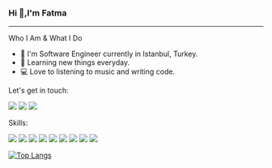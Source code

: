 ### Hi 👋,I'm Fatma
<hr>

Who I Am & What I Do
* 👩 I'm Software Engineer currently in Istanbul, Turkey. 
* 🌱 Learning new things everyday.
* 💻 Love to listening to music and writing code.

Let's get in touch:

[<img src="https://img.shields.io/badge/linkedin-%230077B5.svg?&style=for-the-badge&logo=linkedin&logoColor=white" />](https://www.linkedin.com/in/ftmdlnn/) [<img src="https://img.shields.io/badge/medium-%2312100E.svg?&style=for-the-badge&logo=medium&logoColor=white" />](https://fatmadelenn.medium.com/) [<img src="https://img.shields.io/badge/twitter-%231DA1F2.svg?&style=for-the-badge&logo=twitter&logoColor=white" />](https://twitter.com/ftmdlnn)

Skills:

<img src="https://img.shields.io/badge/java-red.svg?&style=for-the-badge&logo=java&logoColor=white" /> <img src="https://img.shields.io/badge/spring%20-%236DB33F.svg?&style=for-the-badge&logo=spring&logoColor=white" /> <img src="https://img.shields.io/badge/react%20-%2320232a.svg?&style=for-the-badge&logo=react&logoColor=%2361DAFB" /> <img src="https://img.shields.io/badge/mysql-%23ED8B00.svg?&style=for-the-badge&logo=mysql&logoColor=white" /> <img src="https://img.shields.io/badge/c%20sharp-%23239120.svg?&style=for-the-badge&logo=c%20sharp&logoColor=white" /> <img src="https://img.shields.io/badge/html-%23FA7343.svg?&style=for-the-badge&logo=html5&logoColor=white" /> <img src="https://img.shields.io/badge/css-%230077B5.svg?&style=for-the-badge&logo=css3&logoColor=white" /> <img src="https://img.shields.io/badge/javascript-%2320232a.svg?&style=for-the-badge&logo=javascript&logoColor=white" /> <img src="https://img.shields.io/badge/swift-%23FA7343.svg?&style=for-the-badge&logo=swift&logoColor=white" />

[![Top Langs](https://github-readme-stats.vercel.app/api/top-langs/?username=fatmadelenn&layout=compact)](https://github.com/famadelenn/github-readme-stats)
